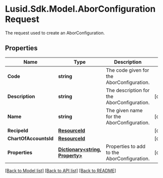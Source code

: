 # Lusid.Sdk.Model.AborConfigurationRequest
The request used to create an AborConfiguration.

## Properties

Name | Type | Description | Notes
------------ | ------------- | ------------- | -------------
**Code** | **string** | The code given for the AborConfiguration. | 
**Description** | **string** | The description for the AborConfiguration. | [optional] 
**Name** | **string** | The given name for the AborConfiguration. | [optional] 
**RecipeId** | [**ResourceId**](ResourceId.md) |  | [optional] 
**ChartOfAccountsId** | [**ResourceId**](ResourceId.md) |  | [optional] 
**Properties** | [**Dictionary&lt;string, Property&gt;**](Property.md) | Properties to add to the AborConfiguration. | [optional] 

[[Back to Model list]](../README.md#documentation-for-models) [[Back to API list]](../README.md#documentation-for-api-endpoints) [[Back to README]](../README.md)

